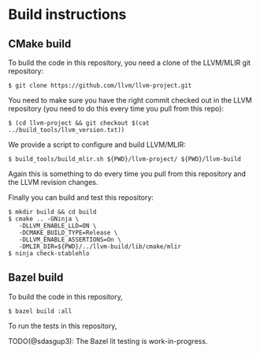 # Build instructions

## CMake build

To build the code in this repository, you need a clone of the LLVM/MLIR git repository:

`$ git clone https://github.com/llvm/llvm-project.git`

You need to make sure you have the right commit checked out in
the LLVM repository (you need to do this every time you pull from this repo):

`$ (cd llvm-project && git checkout $(cat ../build_tools/llvm_version.txt))`

We provide a script to configure and build LLVM/MLIR:

`$ build_tools/build_mlir.sh ${PWD}/llvm-project/ ${PWD}/llvm-build`

Again this is something to do every time you pull from this repository and the
LLVM revision changes.

Finally you can build and test this repository:

```
$ mkdir build && cd build
$ cmake .. -GNinja \
   -DLLVM_ENABLE_LLD=ON \
   -DCMAKE_BUILD_TYPE=Release \
   -DLLVM_ENABLE_ASSERTIONS=On \
   -DMLIR_DIR=${PWD}/../llvm-build/lib/cmake/mlir
$ ninja check-stablehlo
```

## Bazel build

To build the code in this repository,

`$ bazel build :all`

To run the tests in this repository,

TODO(@sdasgup3): The Bazel lit testing is work-in-progress.
